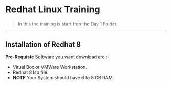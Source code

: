 # Redhat Linux Training

>In this the training is start fron the Day 1 Folder.

---

## Installation of Redhat 8

 **Pre-Requiste** Software you want download are :-
 * Vitual Box or VMWare Workstation.
 * Redhat 8 Iso file.
 * **NOTE** Your System should have 6 to 8 GB RAM.
